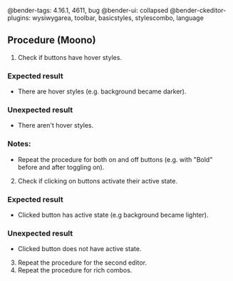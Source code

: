 @bender-tags: 4.16.1, 4611, bug
@bender-ui: collapsed
@bender-ckeditor-plugins: wysiwygarea, toolbar, basicstyles, stylescombo, language

## Procedure (Moono)

1. Check if buttons have hover styles.

  ### Expected result

  * There are hover styles (e.g. background became darker).

  ### Unexpected result

  * There aren't hover styles.

  ### Notes:

  * Repeat the procedure for both on and off buttons (e.g. with "Bold" before and after toggling on).

2. Check if clicking on buttons activate their active state.

  ### Expected result

  * Clicked button has active state (e.g background became lighter).

  ### Unexpected result

  * Clicked button does not have active state.

3. Repeat the procedure for the second editor.
4. Repeat the procedure for rich combos.
